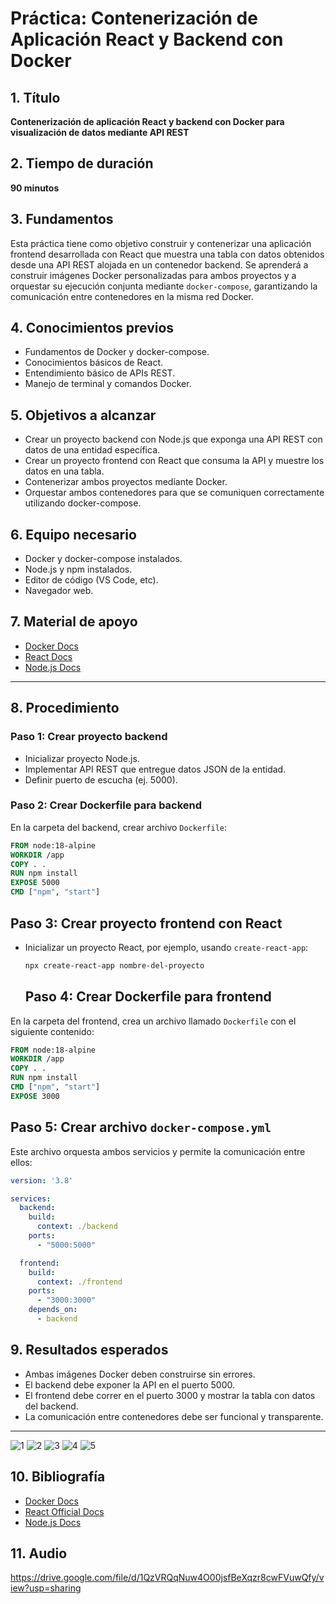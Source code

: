 # Práctica: Contenerización de Aplicación React y Backend con Docker

## 1. Título  
**Contenerización de aplicación React y backend con Docker para visualización de datos mediante API REST**

## 2. Tiempo de duración  
**90 minutos**

## 3. Fundamentos  

Esta práctica tiene como objetivo construir y contenerizar una aplicación frontend desarrollada con React que muestra una tabla con datos obtenidos desde una API REST alojada en un contenedor backend. Se aprenderá a construir imágenes Docker personalizadas para ambos proyectos y a orquestar su ejecución conjunta mediante `docker-compose`, garantizando la comunicación entre contenedores en la misma red Docker.

## 4. Conocimientos previos

- Fundamentos de Docker y docker-compose.
- Conocimientos básicos de React.
- Entendimiento básico de APIs REST.
- Manejo de terminal y comandos Docker.

## 5. Objetivos a alcanzar

- Crear un proyecto backend con Node.js que exponga una API REST con datos de una entidad específica.
- Crear un proyecto frontend con React que consuma la API y muestre los datos en una tabla.
- Contenerizar ambos proyectos mediante Docker.
- Orquestar ambos contenedores para que se comuniquen correctamente utilizando docker-compose.

## 6. Equipo necesario

- Docker y docker-compose instalados.
- Node.js y npm instalados.
- Editor de código (VS Code, etc).
- Navegador web.

## 7. Material de apoyo

- [Docker Docs](https://docs.docker.com/)
- [React Docs](https://reactjs.org/docs/getting-started.html)
- [Node.js Docs](https://nodejs.org/en/docs/)

---

## 8. Procedimiento

### Paso 1: Crear proyecto backend

- Inicializar proyecto Node.js.
- Implementar API REST que entregue datos JSON de la entidad.
- Definir puerto de escucha (ej. 5000).

### Paso 2: Crear Dockerfile para backend

En la carpeta del backend, crear archivo `Dockerfile`:

```Dockerfile
FROM node:18-alpine
WORKDIR /app
COPY . .
RUN npm install
EXPOSE 5000
CMD ["npm", "start"]
```
## Paso 3: Crear proyecto frontend con React

- Inicializar un proyecto React, por ejemplo, usando `create-react-app`:

  ```bash
  npx create-react-app nombre-del-proyecto
  
  ```
  ## Paso 4: Crear Dockerfile para frontend

En la carpeta del frontend, crea un archivo llamado `Dockerfile` con el siguiente contenido:

```Dockerfile
FROM node:18-alpine
WORKDIR /app
COPY . .
RUN npm install
CMD ["npm", "start"]
EXPOSE 3000
```
## Paso 5: Crear archivo `docker-compose.yml`

Este archivo orquesta ambos servicios y permite la comunicación entre ellos:

```yaml
version: '3.8'

services:
  backend:
    build:
      context: ./backend
    ports:
      - "5000:5000"

  frontend:
    build:
      context: ./frontend
    ports:
      - "3000:3000"
    depends_on:
      - backend
```
## 9. Resultados esperados

- Ambas imágenes Docker deben construirse sin errores.
- El backend debe exponer la API en el puerto 5000.
- El frontend debe correr en el puerto 3000 y mostrar la tabla con datos del backend.
- La comunicación entre contenedores debe ser funcional y transparente.

---
![1](semana9/1.png)
![2](semana9/2.png)
![3](semana9/3.png)
![4](semana9/4.png)
![5](semana9/5.png)

## 10. Bibliografía

- [Docker Docs](https://docs.docker.com/)
- [React Official Docs](https://reactjs.org/)
- [Node.js Docs](https://nodejs.org/)
## 11. Audio
https://drive.google.com/file/d/1QzVRQqNuw4O00jsfBeXqzr8cwFVuwQfy/view?usp=sharing

